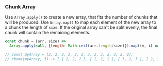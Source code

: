 ### Chunk Array

Use `Array.apply()` to create a new array, that fits the number of chunks that will be produced.
Use `Array.map()` to map each element of the new array to a chunk the length of `size`.
If the original array can't be split evenly, the final chunk will contain the remaining elements.

```js
const chunk = (arr, size) => 
  Array.apply(null, {length: Math.ceil(arr.length/size)}).map((v, i) => arr.slice(i*size, i*size+size));

// const myArray = [2, 2, 2, 2, 2, 2, 3, 2, 3, 2, 3, 2, 2];
// chunk(myArray, 3) -> [ [ 2, 2, 2 ], [ 2, 2, 2 ], [ 3, 2, 3 ], [ 2, 3, 2 ], [ 2 ] ]
```
